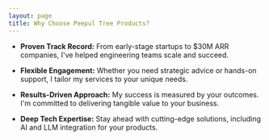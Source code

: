 ```yaml
---
layout: page
title: Why Choose Peepul Tree Products?
---
```


- **Proven Track Record:** From early-stage startups to $30M ARR companies, I've helped engineering teams scale and succeed.

- **Flexible Engagement:** Whether you need strategic advice or hands-on support, I tailor my services to your unique needs.

- **Results-Driven Approach:** My success is measured by your outcomes. I'm committed to delivering tangible value to your business.

- **Deep Tech Expertise:** Stay ahead with cutting-edge solutions, including AI and LLM integration for your products.

